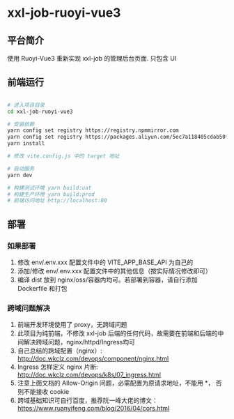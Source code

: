 # xxl-job-ruoyi-vue3

## 平台简介

使用 Ruoyi-Vue3 重新实现 xxl-job 的管理后台页面. 只包含 UI

## 前端运行

```bash

# 进入项目目录
cd xxl-job-ruoyi-vue3

# 安装依赖
yarn config set registry https://registry.npmmirror.com
yarn config set registry https://packages.aliyun.com/5ec7a118405cdab50f3fd5aa/npm/npm-registry/
yarn install

# 修改 vite.config.js 中的 target 地址

# 启动服务
yarn dev

# 构建测试环境 yarn build:uat
# 构建生产环境 yarn build:prod
# 前端访问地址 http://localhost:80
```


## 部署

### 如果部署

1. 修改 env/.env.xxx 配置文件中的 VITE_APP_BASE_API 为自己的
2. 添加/修改 env/.env.xxx 配置文件中的其他信息（按实际情况修改即可）
3. 编译 dist 放到 nginx/oss/容器内均可。若部署到容器，请自行添加 Dockerfile 和打包

### 跨域问题解决

1. 前端开发环境使用了 proxy，无跨域问题
2. 此项目为纯前端，不修改 xxl-job 后端的任何代码，故需要在前端和后端的中间解决跨域问题，nginx/httpd/Ingress均可
3. 自己总结的跨域配置（nginx）: http://doc.wkclz.com/devops/component/nginx.html
4. Ingress 怎样定义 nginx 片断: http://doc.wkclz.com/devops/k8s/07_ingress.html
5. 注意上面文档的 Allow-Origin 问题，必需配置为原请求地址，不能用 *， 否则不能接收 cookie
6. 跨域基础知识可自行百度，推荐阮一峰大佬的博文：https://www.ruanyifeng.com/blog/2016/04/cors.html